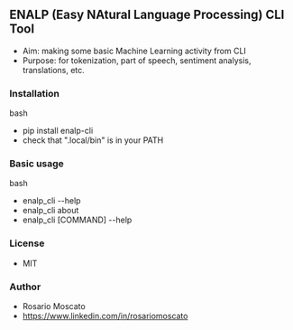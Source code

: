 ## ENALP (Easy NAtural Language Processing) CLI Tool
+ Aim: making some basic Machine Learning activity from CLI
+ Purpose: for tokenization, part of speech, sentiment analysis, translations, etc.

### Installation
bash
+ pip install enalp-cli
+ check that ".local/bin" is in your PATH 

### Basic usage
bash
+ enalp_cli --help
+ enalp_cli about
+ enalp_cli [COMMAND] --help

### License
+ MIT

### Author
+ Rosario Moscato
+ https://www.linkedin.com/in/rosariomoscato
